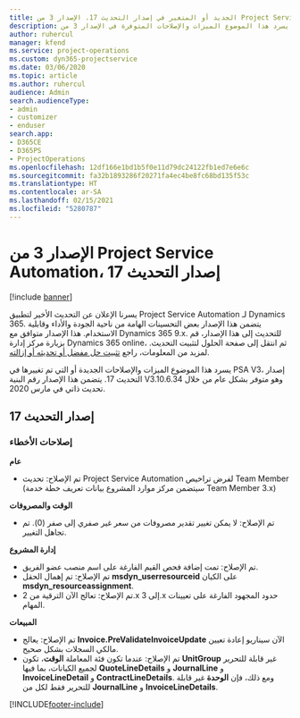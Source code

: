 ```yaml
---
title: الجديد أو المتغير في إصدار التحديث 17، الإصدار 3 من Project Service Automation
description: يسرد هذا الموضوع الميزات والإصلاحات المتوفرة في الإصدار 3 من Project Service Automation، إصدار التحديث 12.
author: ruhercul
manager: kfend
ms.service: project-operations
ms.custom: dyn365-projectservice
ms.date: 03/06/2020
ms.topic: article
ms.author: ruhercul
audience: Admin
search.audienceType:
- admin
- customizer
- enduser
search.app:
- D365CE
- D365PS
- ProjectOperations
ms.openlocfilehash: 12df166e1bd1b5f0e11d79dc24122fb1ed7e6e6c
ms.sourcegitcommit: fa32b1893286f20271fa4ec4be8fc68bd135f53c
ms.translationtype: HT
ms.contentlocale: ar-SA
ms.lasthandoff: 02/15/2021
ms.locfileid: "5280787"
---
```

# <a name="project-service-automation-update-release-17-v3"></a>الإصدار 3 من Project Service Automation، إصدار التحديث 17

[!include [banner](../includes/psa-now-project-operations.md)]

يسرنا الإعلان عن التحديث الأخير لتطبيق Project Service Automation لـ Dynamics 365. يتضمن هذا الإصدار بعض التحسينات الهامة من ناحية الجودة والأداء وقابلية الاستخدام.  هذا الإصدار متوافق مع Dynamics 365 9.x. للتحديث إلى هذا الإصدار، قم بزيارة مركز إدارة Dynamics 365 online، ثم انتقل إلى صفحة الحلول لتثبيت التحديث. لمزيد من المعلومات، راجع [تثبيت حل مفضل أو تحديثه أو إزالته](https://docs.microsoft.com/power-platform/admin/install-remove-preferred-solution).

يسرد هذا الموضوع الميزات والإصلاحات الجديدة أو التي تم تغييرها في PSA V3، إصدار التحديث 17. يتضمن هذا الإصدار رقم البنية V3.10.6.34 وهو متوفر بشكل عام من خلال تحديث ذاتي في مارس 2020.


## <a name="update-release-17"></a>إصدار التحديث 17

### <a name="bug-fixes"></a>إصلاحات الأخطاء

**عام**

- ‏‫تم الإصلاح‬: تحديث Project Service Automation لفرض تراخيص Team Member (سيتضمن مركز موارد المشروع بيانات تعريف خطة خدمة Team Member 3.x)
 
**الوقت والمصروفات**

- تم الإصلاح: لا يمكن تغيير تقدير مصروفات من سعر غير صفري إلى صفر (0). تم تجاهل التغيير.

**إدارة المشروع**

- تم الإصلاح: تمت إضافة فحص القيم الفارغة على اسم منصب عضو الفريق.
- تم الإصلاح: تم إهمال الحقل **msdyn_userresourceid** على الكيان **msdyn_resourceassignment**.
- تم الإصلاح: تعالج الآن الترقية من 2.x إلى 3.x حدود المجهود الفارغة على تعيينات المهام.

**المبيعات**

- تم الإصلاح: يعالج **Invoice.PreValidateInvoiceUpdate** الآن سيناريو إعادة تعيين مالكي السجلات بشكل صحيح.
- تم الإصلاح: عندما تكون فئة المعاملة **الوقت**، تكون **UnitGroup** غير قابلة للتحرير لجميع الكيانات، بما فيها **QuoteLineDetails** و **JournalLine** و **InvoiceLineDetail** و **ContractLineDetails**. ومع ذلك، فإن **الوحدة** غير قابلة للتحرير فقط لكل من **JournalLine** و **InvoiceLineDetails**.




[!INCLUDE[footer-include](../includes/footer-banner.md)]